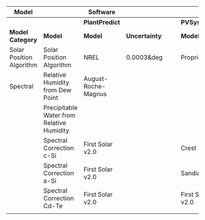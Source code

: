 | Model |  | Software |  |  |  |  |  |  |  |
| ---- | ---- | ---- | ---- | ---- | ---- | ---- | ---- | ---- | ---- |
|  |  | **PlantPredict** |  |  |  | **PVSyst** |  |  |  |
| **Model Category** | **Model** | **Model** | **Uncertainty** |  |  | **Model** | Uncertainty |  |  |
| Solar Position Algorithm | Solar Position Algorithm | NREL | 0.0003&deg |  |  | Proprietary | Some few arc-minutes |  |  |
| Spectral | Relative Humidity from Dew Point | August-Roche-Magnus |  |  |  |  |  |  |  |
|  | Precipitable Water from Relative Humidity |  |  |  |  |  |  |  |  |
|  | Spectral Correction c-Si | First Solar v2.0 |  |  |  | Crest |  |  |  |
|  | Spectral Correction a-Si | First Solar v2.0 |  |  |  | Sandia |  |  |  |
|  | Spectral Correction Cd-Te | First Solar v2.0 |  |  |  | First Solar v2.0 |  |  |  |
|  |  |  |  |  |  |  |  |  |  |
